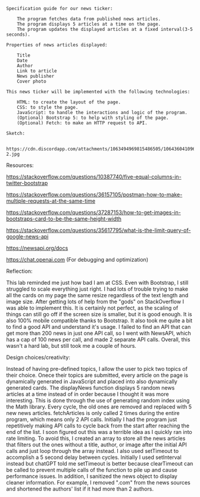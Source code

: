     Specification guide for our news ticker:

        The program fetches data from published news articles.
        The program displays 5 articles at a time on the page.
        The program updates the displayed articles at a fixed interval(3-5 seconds).

    Properties of news articles displayed:

        Title
        Date
        Author
        Link to article
        News publisher
        Cover photo

    This news ticker will be implemented with the following technologies:

        HTML: to create the layout of the page.
        CSS: to style the page.
        JavaScript: to handle the interactions and logic of the program.
        (Optional) Bootstrap 5: to help with styling of the page.
        (Optional) Fetch: to make an HTTP request to API.

    Sketch:

        https://cdn.discordapp.com/attachments/1063494969815486505/1064360410968502272/Untitled_Notebook-2.jpg

Resources:

  https://stackoverflow.com/questions/10387740/five-equal-columns-in-twitter-bootstrap
  
  https://stackoverflow.com/questions/36157105/postman-how-to-make-multiple-requests-at-the-same-time
  
  https://stackoverflow.com/questions/37287153/how-to-get-images-in-bootstraps-card-to-be-the-same-height-width
  
  https://stackoverflow.com/questions/35617795/what-is-the-limit-query-of-google-news-api
  
  https://newsapi.org/docs
  
  https://chat.openai.com (For debugging and optimization)

Reflection:

  This lab reminded me just how bad I am at CSS. Even with Bootstrap, I still struggled to scale everything just right. I had lots of trouble trying to make all the cards on my page the same resize regardless of the text length and image size. After getting lots of help from the "gods" on StackOverflow I was able to implement this. It is certainly not perfect, as the scaling of things can still go off if the screen size is smaller, but it is good enough. It is also 100% mobile compatible thanks to Bootstrap. It also took me quite a bit to find a good API and understand it's usage. I failed to find an API that can get more than 200 news in just one API call, so I went with NewsAPI, which has a cap of 100 news per call, and made 2 separate API calls. Overall, this wasn't a hard lab, but still took me a couple of hours. 

Design choices/creativity:

  Instead of having pre-defined topics, I allow the user to pick two topics of their choice. Onece their topics are submitted, every article on the page is dynamically generated in JavaScript and placed into also dynamically generated cards. The displayNews function displays 5 random news articles at a time instead of in order because I thought it was more interesting. This is done through the use of generating random index using the Math library. Every cycle, the old ones are removed and replaced with 5 new news articles. fetchArticles is only called 2 times during the entire program, which means only 2 API calls. Initially I had the program just repetitively making API calls to cycle back from the start after reaching the end of the list. I soon figured out this was a terrible idea as I quickly ran into rate limiting. To avoid this, I created an array to store all the news articles that filters out the ones without a title, author, or image after the initial API calls and just loop through the array instead. I also used setTimeout to accomplish a 5 second delay between cycles. Initially I used setInterval instead but chatGPT told me setTimeout is better because clearTimeout can be called to prevent multiple calls of the function to pile up and cause performance issues. In addition, I sanitized the news object to display cleaner information. For example, I removed ".com" from the news sources and shortened the authors' list if it had more than 2 authors.
